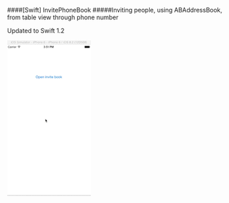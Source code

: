 ####[Swift] InvitePhoneBook
#####Inviting people, using ABAddressBook, from table view through phone number

Updated to Swift 1.2

![](https://github.com/dimpiax/InvitePhoneBook/blob/master/readmeAssets/example.gif)
